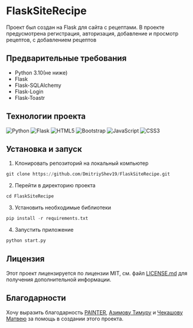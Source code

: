 # FlaskSiteRecipe
Проект был создан на Flask для сайта с рецептами. В проекте предусмотрена регистрация, авторизация, добавление и просмотр рецептов, с добавлением рецептов

## Предварительные требования
  * Python 3.10(не ниже) 
  * Flask 
  * Flask-SQLAlchemy 
  * Flask-Login 
  * Flask-Toastr 
## Технологии проекта

![Python](https://img.shields.io/badge/python-3670A0?style=for-the-badge&logo=python&logoColor=ffdd54)
![Flask](https://img.shields.io/badge/flask-%23000.svg?style=for-the-badge&logo=flask&logoColor=white)
![HTML5](https://img.shields.io/badge/html5-%23E34F26.svg?style=for-the-badge&logo=html5&logoColor=white)
![Bootstrap](https://img.shields.io/badge/bootstrap-%23563D7C.svg?style=for-the-badge&logo=bootstrap&logoColor=white)
![JavaScript](https://img.shields.io/badge/javascript-%23323330.svg?style=for-the-badge&logo=javascript&logoColor=%23F7DF1E)
![CSS3](https://img.shields.io/badge/css3-%231572B6.svg?style=for-the-badge&logo=css3&logoColor=white)

## Установка и запуск
1. Клонировать репозиторий на локальный компьютер
```python
git clone https://github.com/DmitriyShev19/FlaskSiteRecipe.git
```

2. Перейти в директорию проекта
```python
cd FlaskSiteRecipe
```

3. Установить необходимые библиотеки
```python
pip install -r requirements.txt
```

4. Запустить приложение
```python
python start.py
```
## Лицензия
Этот проект лицензируется по лицензии MIT, см. файл [LICENSE.md](https://github.com/DmitriyShev19/FlaskSiteRecipe/blob/master/LICENSE)
для получения дополнительной информации.

## Благодарности
Хочу выразить благодарность [PAINTER](https://github.com/PAINTERit),
[Азимову Тимуру](https://github.com/summoner1904)
и [Чекашову Матвею](https://github.com/Ryize)
за помощь в создании этого проекта.
